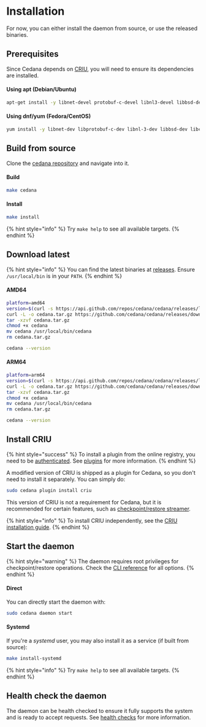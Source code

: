 # Installation

For now, you can either install the daemon from source, or use the released binaries.

## Prerequisites

Since Cedana depends on [CRIU](https://criu.org), you will need to ensure its dependencies are installed.

#### Using apt (Debian/Ubuntu)

```sh
apt-get install -y libnet-devel protobuf-c-devel libnl3-devel libbsd-devel libcap-devel libseccomp-devel gpgme-devel nftables-devel
```

#### Using dnf/yum (Fedora/CentOS)

```sh
yum install -y libnet-dev libprotobuf-c-dev libnl-3-dev libbsd-dev libcap-dev libseccomp-dev libgpgme11-dev libnftables1
```

## Build from source

Clone the [cedana repository](https://github.com/cedana/cedana) and navigate into it.

#### Build

```sh
make cedana
```

#### Install

```sh
make install
```

{% hint style="info" %}
Try `make help` to see all available targets.
{% endhint %}

## Download latest

{% hint style="info" %}
You can find the latest binaries at [releases](https://github.com/cedana/cedana/releases). Ensure `/usr/local/bin` is in your `PATH`.
{% endhint %}

#### AMD64

```sh
platform=amd64
version=$(curl -s https://api.github.com/repos/cedana/cedana/releases/latest | grep tag_name | cut -d '"' -f 4)
curl -L -o cedana.tar.gz https://github.com/cedana/cedana/releases/download/$version/cedana-$platform.tar.gz
tar -xzvf cedana.tar.gz
chmod +x cedana
mv cedana /usr/local/bin/cedana
rm cedana.tar.gz

cedana --version
```

#### ARM64

```sh
platform=arm64
version=$(curl -s https://api.github.com/repos/cedana/cedana/releases/latest | grep tag_name | cut -d '"' -f 4)
curl -L -o cedana.tar.gz https://github.com/cedana/cedana/releases/download/v0.9.245/cedana-$platform.tar.gz
tar -xzvf cedana.tar.gz
chmod +x cedana
mv cedana /usr/local/bin/cedana
rm cedana.tar.gz

cedana --version
```

## Install CRIU

{% hint style="success" %}
To install a plugin from the online registry, you need to be [authenticated](authentication.md). See [plugins](plugins.md) for more information.
{% endhint %}

A modified version of CRIU is shipped as a plugin for Cedana, so you don't need to install it separately. You can simply do:

```sh
sudo cedana plugin install criu
```

This version of CRIU is not a requirement for Cedana, but it is recommended for certain features, such as [checkpoint/restore streamer](../guides/streamer/cr.md).

{% hint style="info" %}
To install CRIU independently, see the [CRIU installation guide](https://criu.org/Installation).
{% endhint %}

## Start the daemon

{% hint style="warning" %}
The daemon requires root privileges for checkpoint/restore operations. Check the [CLI reference](../references/cli/cedana.md) for all options.
{% endhint %}

#### Direct

You can directly start the daemon with:

```sh
sudo cedana daemon start
```

#### Systemd

If you're a _systemd_ user, you may also install it as a service (if built from source):

```sh
make install-systemd
```

{% hint style="info" %}
Try `make help` to see all available targets.
{% endhint %}

## Health check the daemon

The daemon can be health checked to ensure it fully supports the system and is ready to accept requests. See [health checks](health.md) for more information.
